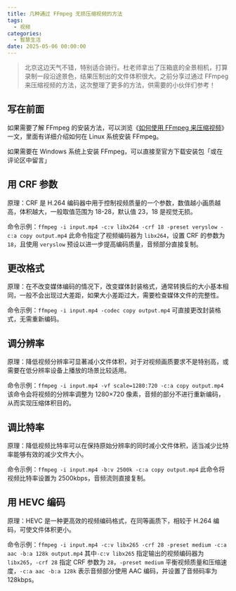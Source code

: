 ```yaml
---
title: 几种通过 FFmpeg 无损压缩视频的方法
tags:
  - 视频
categories:
  - 智慧生活
date: 2025-05-06 00:00:00
---
```


> 北京这边天气不错，特别适合骑行。杜老师拿出了压箱底的全景相机，打算录制一段沿途景色，结果压制出的文件体积很大。之前分享过通过 FFmpeg 来压缩视频的方法，这次整理了更多的方法，供需要的小伙伴们参考！

<!-- more -->

## 写在前面

如果需要了解 FFmpeg 的安装方法，可以浏览《[如何使用 FFmpeg 来压缩视频](https://dusays.com/655/)》一文，里面有详细介绍如何在 Linux 系统安装 FFmpeg。

如果需要在 Windows 系统上安装 FFmpeg，可以直接至官方下载安装包「或在评论区中留言」

## 用 CRF 参数

原理：CRF 是 H.264 编码器中用于控制视频质量的一个参数，数值越小画质越高，体积越大，一般取值范围为 18-28，默认值 23，18 是视觉无损。

命令示例：`ffmpeg -i input.mp4 -c:v libx264 -crf 18 -preset veryslow -c:a copy output.mp4` 此命令指定了视频编码器为 `libx264`，设置 CRF 的参数为 `18`，且使用 `veryslow` 预设以进一步提高编码质量，音频部分直接复制。

## 更改格式

原理：在不改变媒体编码的情况下，改变媒体封装格式，通常转换后的大小基本相同，一般不会出现过大差距，如果大小差距过大，需要检查媒体文件的完整性。

命令示例：`ffmpeg -i input.mp4 -codec copy output.mp4` 可直接更改封装格式，无需重新编码。

## 调分辨率

原理：降低视频分辨率可显著减小文件体积，对于对视频画质要求不是特别高，或需要在低分辨率设备上播放的场景比较适用。

命令示例：`ffmpeg -i input.mp4 -vf scale=1280:720 -c:a copy output.mp4` 该命令会将视频的分辨率调整为 1280×720 像素，音频的部分不进行重新编码，从而实现压缩体积目的。

## 调比特率

原理：降低视频比特率可以在保持原始分辨率的同时减小文件体积，适当减少比特率能够有效的减少文件大小。

命令示例：`ffmpeg -i input.mp4 -b:v 2500k -c:a copy output.mp4` 此命令将视频比特率设置为 2500kbps，音频流则直接复制。

## 用 HEVC 编码

原理：HEVC 是一种更高效的视频编码格式，在同等画质下，相较于 H.264 编码，可使文件体积更小。

命令示例：`ffmpeg -i input.mp4 -c:v libx265 -crf 28 -preset medium -c:a aac -b:a 128k output.mp4` 其中`-c:v libx265` 指定输出的视频编码器为 `libx265`，`-crf 28` 指定 CRF 参数为 `28`，`-preset medium` 平衡视频质量和压缩速度，`-c:a aac -b:a 128k` 表示音频部分使用 AAC 编码，并设置了音频码率为 128kbps。